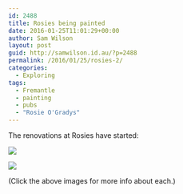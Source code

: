 ```yaml
---
id: 2488
title: Rosies being painted
date: 2016-01-25T11:01:29+00:00
author: Sam Wilson
layout: post
guid: http://samwilson.id.au/?p=2488
permalink: /2016/01/25/rosies-2/
categories:
  - Exploring
tags:
  - Fremantle
  - painting
  - pubs
  - "Rosie O'Gradys"
---
```

The renovations at Rosies have started:

[![](https://upload.wikimedia.org/wikipedia/commons/thumb/5/51/Rosies_being_renovated.JPG/785px-Rosies_being_renovated.JPG)](https://commons.wikimedia.org/wiki/File:Rosies_being_renovated.JPG)

[![](https://upload.wikimedia.org/wikipedia/commons/thumb/1/1b/Front_room_at_Rosies_being_painted.JPG/450px-Front_room_at_Rosies_being_painted.JPG)](https://commons.wikimedia.org/wiki/File:Front_room_at_Rosies_being_painted.JPG)

(Click the above images for more info about each.)